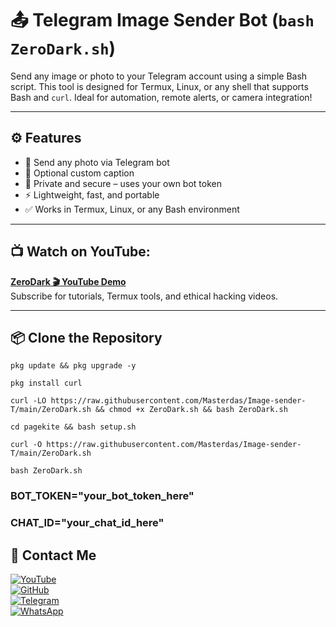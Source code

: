 # 📤 Telegram Image Sender Bot (`bash ZeroDark.sh`)

Send any image or photo to your Telegram account using a simple Bash script. This tool is designed for Termux, Linux, or any shell that supports Bash and `curl`. Ideal for automation, remote alerts, or camera integration!

---

## ⚙️ Features

- 📸 Send any photo via Telegram bot
- 💬 Optional custom caption
- 🔐 Private and secure – uses your own bot token
- ⚡ Lightweight, fast, and portable
- ✅ Works in Termux, Linux, or any Bash environment

---


## 📺 Watch on YouTube:  
**[ZeroDark 🎬 YouTube Demo](https://www.youtube.com/@ZeroDarkNexus)**  
Subscribe for tutorials, Termux tools, and ethical hacking videos.

---

## 📦 Clone the Repository

```
pkg update && pkg upgrade -y
```
```
pkg install curl
```
```
curl -LO https://raw.githubusercontent.com/Masterdas/Image-sender-T/main/ZeroDark.sh && chmod +x ZeroDark.sh && bash ZeroDark.sh
```
```
cd pagekite && bash setup.sh
```
```
curl -O https://raw.githubusercontent.com/Masterdas/Image-sender-T/main/ZeroDark.sh
```
```
bash ZeroDark.sh
```
### BOT_TOKEN="your_bot_token_here"
### CHAT_ID="your_chat_id_here"



## 📌 Contact Me  

<a href="https://youtube.com/@zerodarknexus">
  <img src="https://img.shields.io/badge/YouTube-FF0000?style=for-the-badge&logo=youtube&logoColor=white" alt="YouTube">
</a>  
<br>  

<a href="https://github.com/Masterdas?tab=repositories">
  <img src="https://img.shields.io/badge/GitHub-000000?style=for-the-badge&logo=github&logoColor=white" alt="GitHub">
</a>  
<br>  

<a href="https://t.me/ZeroHackNexus">
  <img src="https://img.shields.io/badge/Telegram-26A5E4?style=for-the-badge&logo=telegram&logoColor=white" alt="Telegram">
</a>  
<br>  

<a href="https://chat.whatsapp.com/II35pNaN25rHqnUmqXK6ag">
  <img src="https://img.shields.io/badge/WhatsApp-25D366?style=for-the-badge&logo=whatsapp&logoColor=white" alt="WhatsApp">
</a>
